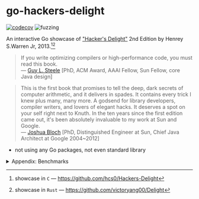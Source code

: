 # go-hackers-delight

[![codecov](https://codecov.io/gh/nikolaydubina/go-hackers-delight/graph/badge.svg?token=660JQtUmiO)](https://codecov.io/gh/nikolaydubina/go-hackers-delight)
![fuzzing](https://img.shields.io/badge/fuzzing-active-brightgreen)

An interactive Go showcase of ["Hacker's Delight"](https://en.wikipedia.org/wiki/Hacker%27s_Delight) 2nd Edition by Henrey S.Warren Jr, 2013.[^1][^2]

> If you write optimizing compilers or high-performance code, you must read this book.  
> — [Guy L. Steele](https://en.wikipedia.org/wiki/Guy_L._Steele_Jr.) [PhD, ACM Award, AAAI Fellow, Sun Fellow, core Java design]

> This is the first book that promises to tell the deep, dark secrets of computer arithmetic, and it delivers in spades. It contains every trick I knew plus many, many more.
> A godsend for library developers, compiler writers, and lovers of elegant hacks.
> It deserves a spot on your self right next to Knuth.
> In the ten years since the first edition came out, it's been absolutely invaluable to my work at Sun and Google.  
> — [Joshua Bloch](https://en.wikipedia.org/wiki/Joshua_Bloch) [PhD, Distinguished Engineer at Sun, Chief Java Architect at Google 2004~2012]

* not using any Go packages, not even standard library

<details><summary>Appendix: Benchmarks</summary>

```bash
$ go test -bench .        
goos: darwin
goarch: arm64
pkg: github.com/nikolaydubina/go-hackers-delight
BenchmarkCompress/Compress-16         	            100000000	        10.37 ns/op
BenchmarkCompress/Compress2-16        	            58364338	        20.67 ns/op
BenchmarkDivMod/DivMod/3/basic-16     	            1000000000	         0.8335 ns/op
BenchmarkDivMod/DivMod/3/DivMod3Signed-16         	622294209	         1.919 ns/op
BenchmarkDivMod/DivMod/3/DivMod3Signed2-16        	1000000000	         1.074 ns/op
BenchmarkDivMod/DivMod/7/basic-16                 	1000000000	         0.8324 ns/op
BenchmarkDivMod/DivMod/7/DivMod7Signed-16         	578056261	         2.071 ns/op
BenchmarkDivMod/Div/3/basic-16                    	1000000000	         0.8361 ns/op
BenchmarkDivMod/Div/3/Div3Signed-16               	793247480	         1.542 ns/op
BenchmarkDivMod/Div/3/Div3ShiftSigned-16          	908296149	         1.322 ns/op
BenchmarkDivMod/Div/7/basic-16                    	1000000000	         0.8328 ns/op
BenchmarkDivMod/Div/7/Div7Signed-16               	755478798	         1.591 ns/op
BenchmarkDivMod/Div/7/Div7ShiftSigned-16          	842272730	         1.425 ns/op
BenchmarkDivMod/Mod/3/basic-16                    	1000000000	         0.8355 ns/op
BenchmarkDivMod/Mod/3/Mod3Signed-16               	809193108	         1.482 ns/op
BenchmarkDivMod/Mod/3/Mod3Signed2-16              	1000000000	         0.8327 ns/op
BenchmarkDivMod/Mod/7/basic-16                    	1000000000	         0.8500 ns/op
BenchmarkDivMod/Mod/7/Mod7Signed-16               	768375580	         1.564 ns/op
BenchmarkDivMod/Mod/7/Mod7Signed2-16              	1000000000	         1.105 ns/op
BenchmarkDivMod/Mod/10/basic-16                   	1000000000	         0.8494 ns/op
BenchmarkDivMod/Mod/10/Mod10Signed-16             	869101016	         1.454 ns/op
BenchmarkDivMod/DivExact/7/basic-16               	1000000000	         0.9297 ns/op
BenchmarkDivMod/DivExact/7/DivExact7-16           	1000000000	         0.9259 ns/op
BenchmarkDivMod/DivExact/7/Div7Signed-16          	719832459	         1.670 ns/op
BenchmarkDivMod/DivExact/7/Div7ShiftSigned-16     	801826603	         1.493 ns/op
PASS
ok  	github.com/nikolaydubina/go-hackers-delight	32.676s
```
</details>

[^1]: showcase in `C` — https://github.com/hcs0/Hackers-Delight
[^2]: showcase in `Rust` — https://github.com/victoryang00/Delight
